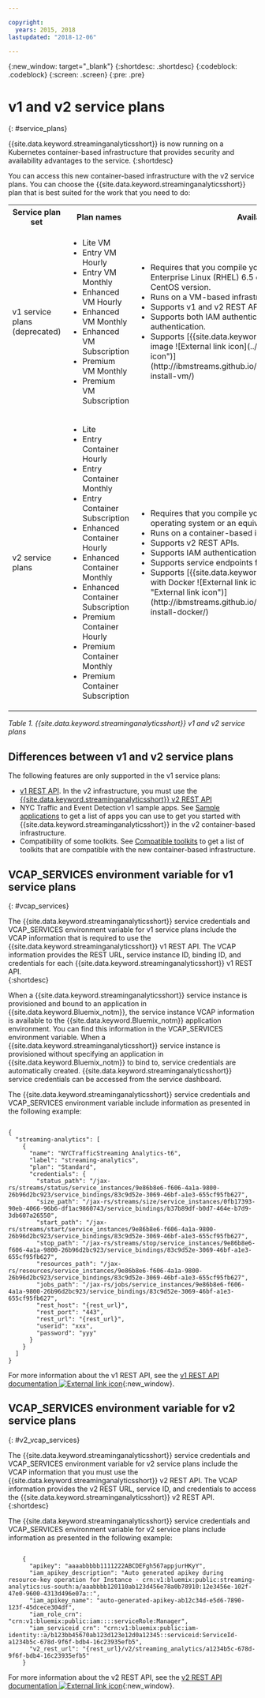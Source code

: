 ```yaml
---

copyright:
  years: 2015, 2018
lastupdated: "2018-12-06"

---
```


<!-- Attribute definitions -->
{:new_window: target="_blank"}
{:shortdesc: .shortdesc}
{:codeblock: .codeblock}
{:screen: .screen}
{:pre: .pre}

# v1 and v2 service plans
{: #service_plans}

{{site.data.keyword.streaminganalyticsshort}} is now running on a Kubernetes container-based infrastructure that provides security and availability advantages to the service.
{:shortdesc}

You can access this new container-based infrastructure with the v2 service plans. You can choose the {{site.data.keyword.streaminganalyticsshort}} plan that is best suited for the work that you need to do:


<table summary="This table provides a list of service plans that you can use to create your {{site.data.keyword.streaminganalyticsshort}} service. The table lists all service plans for both v1 and v2 plan sets and provides a list of features for each set.">
  <tr>
    <th>Service plan set<br></th>
    <th>Plan names<br></th>
    <th>Available features<br></th>
  </tr>
  <tr>
    <td width="15%">
    v1 service plans (deprecated)    
    </td>
    <td width="35%">
    <ul>
      <li>Lite VM</li>
      <li>Entry VM Hourly</li>
      <li>Entry VM Monthly</li>
      <li>Enhanced VM Hourly</li>
      <li>Enhanced VM Monthly</li>
      <li>Enhanced VM Subscription</li>
      <li>Premium VM Monthly</li>
      <li>Premium VM Subscription</li>
    </ul>
    </td>
    <td>
      <ul>
        <li>Requires that you compile your Streams application in a Red Hat Enterprise Linux (RHEL) 6.5 operating system or an equivalent CentOS version.</li>
        <li>Runs on a VM-based infrastructure.</li>
        <li>Supports v1 and v2 REST APIs.<br></li>
        <li>Supports both IAM authentication and user credentials authentication.</li>
        <li>Supports [{{site.data.keyword.streamsshort}} Quick Start Edition VM image ![External link icon](../../icons/launch-glyph.svg "External link icon")](http://ibmstreams.github.io/streamsx.documentation/docs/4.3/qse-install-vm/)
      </ul>    
    </td>
  </tr>
  <tr>
    <td>
    v2 service plans
    </td>
    <td>
      <ul>
        <li>Lite</li>
        <li>Entry Container Hourly</li>
        <li>Entry Container Monthly</li>
        <li>Entry Container Subscription</li>
        <li>Enhanced Container Hourly</li>
        <li>Enhanced Container Monthly</li>
        <li>Enhanced Container Subscription</li>
        <li>Premium Container Hourly</li>
        <li>Premium Container Monthly</li>
        <li>Premium Container Subscription</li>
      </ul>
    </td>
    <td>
    <ul>
      <li>Requires that you compile your Streams application in an RHEL 7.x operating system or an equivalent CentOS version.</li>
      <li>Runs on a container-based infrastructure.</li>
      <li>Supports v2 REST APIs.<br></li>
      <li>Supports IAM authentication.</li>
      <li>Supports service endpoints for non-Lite service plans</li>
      <li>Supports [{{site.data.keyword.streamsshort}} Quick Start Edition with Docker ![External link icon](../../icons/launch-glyph.svg "External link icon")](http://ibmstreams.github.io/streamsx.documentation/docs/4.3/qse-install-docker/)</li>
    </ul>
    </td>
  </tr>
</table>

*Table 1. {{site.data.keyword.streaminganalyticsshort}} v1 and v2 service plans*

## Differences between v1 and v2 service plans

The following features are only supported in the v1 service plans:

* [v1 REST API](https://console.bluemix.net/apidocs/streaming-analytics-v1). In the v2 infrastructure, you must use the [{{site.data.keyword.streaminganalyticsshort}} v2 REST API](https://console.bluemix.net/apidocs/streaming-analytics-v2)
* NYC Traffic and Event Detection v1 sample apps. See [Sample applications](/docs/services/StreamingAnalytics/c_starterapps.html) to get a list of apps you can use to get you started with {{site.data.keyword.streaminganalyticsshort}} in the v2 container-based infrastructure.
* Compatibility of some toolkits. See [Compatible toolkits](/docs/services/StreamingAnalytics/compatible_toolkits.html) to get a list of toolkits that are compatible with the new container-based infrastructure.

## VCAP_SERVICES environment variable for v1 service plans
{: #vcap_services}

The {{site.data.keyword.streaminganalyticsshort}} service credentials and VCAP_SERVICES environment variable for v1 service plans include the VCAP information that is required to use the {{site.data.keyword.streaminganalyticsshort}} v1 REST API. The VCAP information provides the REST URL, service instance ID, binding ID, and credentials for each {{site.data.keyword.streaminganalyticsshort}} v1 REST API.  
{:shortdesc}

 When a {{site.data.keyword.streaminganalyticsshort}} service instance is provisioned and bound to an application in {{site.data.keyword.Bluemix_notm}}, the service instance VCAP information is available to the {{site.data.keyword.Bluemix_notm}} application environment. You can find this information in the VCAP_SERVICES environment variable. When a {{site.data.keyword.streaminganalyticsshort}} service instance is provisioned without specifying an application in {{site.data.keyword.Bluemix_notm}} to bind to, service credentials are automatically created. {{site.data.keyword.streaminganalyticsshort}} service credentials can be accessed from the service dashboard.


The {{site.data.keyword.streaminganalyticsshort}} service credentials and VCAP_SERVICES environment variable include information as presented in the following example:

<pre><code>
{
  "streaming-analytics": [
    {
      "name": "NYCTrafficStreaming Analytics-t6",
      "label": "streaming-analytics",
      "plan": "Standard",
      "credentials": {
        "status_path": "/jax-rs/streams/status/service_instances/9e86b8e6-f606-4a1a-9800-26b96d2bc923/service_bindings/83c9d52e-3069-46bf-a1e3-655cf95fb627",
        "size_path": "/jax-rs/streams/size/service_instances/0fb17393-90eb-4066-96b6-df1ac9860743/service_bindings/b37b89df-b0d7-464e-b7d9-3db607a26550",
        "start_path": "/jax-rs/streams/start/service_instances/9e86b8e6-f606-4a1a-9800-26b96d2bc923/service_bindings/83c9d52e-3069-46bf-a1e3-655cf95fb627",
        "stop_path": "/jax-rs/streams/stop/service_instances/9e86b8e6-f606-4a1a-9800-26b96d2bc923/service_bindings/83c9d52e-3069-46bf-a1e3-655cf95fb627",
        "resources_path": "/jax-rs/resources/service_instances/9e86b8e6-f606-4a1a-9800-26b96d2bc923/service_bindings/83c9d52e-3069-46bf-a1e3-655cf95fb627",
        "jobs_path": "/jax-rs/jobs/service_instances/9e86b8e6-f606-4a1a-9800-26b96d2bc923/service_bindings/83c9d52e-3069-46bf-a1e3-655cf95fb627",
        "rest_host": "{rest_url}",
        "rest_port": "443",
        "rest_url": "{rest_url}",
        "userid": "xxx",
        "password": "yyy"
      }
    }
  ]
}	  
</code></pre>

For more information about the v1 REST API, see the  [v1 REST API documentation ![External link icon](../../icons/launch-glyph.svg "External link icon")](https://console.ng.bluemix.net/apidocs/220){:new_window}.

## VCAP_SERVICES environment variable for v2 service plans
{: #v2_vcap_services}

The {{site.data.keyword.streaminganalyticsshort}} service credentials and VCAP_SERVICES environment variable for v2 service plans include the VCAP information that you must use the {{site.data.keyword.streaminganalyticsshort}} v2 REST API. The VCAP information provides the v2 REST URL, service ID, and credentials to access the  {{site.data.keyword.streaminganalyticsshort}} v2 REST API.  
{:shortdesc}

The {{site.data.keyword.streaminganalyticsshort}} service credentials and VCAP_SERVICES environment variable for v2 service plans include information as presented in the following example:

<pre><code>
    {
      "apikey": "aaaabbbbb1111222ABCDEFgh567appjurHKyY",
      "iam_apikey_description": "Auto generated apikey during resource-key operation for Instance - crn:v1:bluemix:public:streaming-analytics:us-south:a/aaabbbb120110ab123d456e78a0b78910:12e3456e-102f-47e0-9600-4313d496e07a::",
      "iam_apikey_name": "auto-generated-apikey-ab12c34d-e5d6-7890-123f-45dcece304df",
      "iam_role_crn": "crn:v1:bluemix:public:iam::::serviceRole:Manager",
      "iam_serviceid_crn": "crn:v1:bluemix:public:iam-identity::a/b123bb45670ab123d123e12d0a12345::serviceid:ServiceId-a1234b5c-678d-9f6f-bdb4-16c23935efb5",
      "v2_rest_url": "{rest_url}/v2/streaming_analytics/a1234b5c-678d-9f6f-bdb4-16c23935efb5"
    }
</code></pre>

For more information about the v2 REST API, see the  [v2 REST API documentation ![External link icon](../../icons/launch-glyph.svg "External link icon")](https://console.ng.bluemix.net/apidocs/1939){:new_window}.
